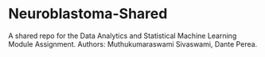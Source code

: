 # Neuroblastoma-Shared
A shared repo for the Data Analytics and Statistical Machine Learning Module Assignment.
Authors: Muthukumaraswami Sivaswami, Dante Perea.
